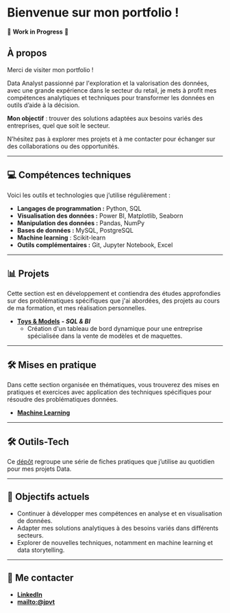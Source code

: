 # Bienvenue sur mon portfolio !

🚧 **Work in Progress** 🚧

## À propos  
Merci de visiter mon portfolio !

Data Analyst passionné par l'exploration et la valorisation des données, avec une grande expérience dans le secteur du retail, je mets à profit mes compétences analytiques et techniques pour transformer les données en outils d’aide à la décision. 

**Mon objectif** : trouver des solutions adaptées aux besoins variés des entreprises, quel que soit le secteur.

N’hésitez pas à explorer mes projets et à me contacter pour échanger sur des collaborations ou des opportunités.

---

## 💻 Compétences techniques  
Voici les outils et technologies que j’utilise régulièrement :  
- **Langages de programmation :** Python, SQL  
- **Visualisation des données :** Power BI, Matplotlib, Seaborn  
- **Manipulation des données :** Pandas, NumPy  
- **Bases de données :** MySQL, PostgreSQL
- **Machine learning** : Scikit-learn
- **Outils complémentaires :** Git, Jupyter Notebook, Excel  

---

## 📊 Projets  
Cette section est en développement et contiendra des études approfondies sur des problématiques spécifiques que j'ai abordées, des projets au cours de ma formation, et mes réalisation personnelles.

- **[Toys & Models](./donnees/projet/toys_and_models/README.md)** ***- SQL & BI***
  - Création d'un tableau de bord dynamique pour une entreprise spécialisée dans la vente de modèles et de maquettes.

---

## 🛠 Mises en pratique  
Dans cette section organisée en thématiques, vous trouverez des mises en pratiques et exercices avec application des techniques spécifiques pour résoudre des problématiques données.

- [**Machine Learning**](./donnees/mise_en_pratique/machine_learning/machine_learning.md)

---

## **🛠️ Outils-Tech**
Ce [dépôt](https://github.com/jpvt-data/Outils-Tech/blob/main/README.md) regroupe une série de fiches pratiques que j’utilise au quotidien pour mes projets Data.

---

## 🎯 Objectifs actuels  
- Continuer à développer mes compétences en analyse et en visualisation de données.  
- Adapter mes solutions analytiques à des besoins variés dans différents secteurs.  
- Explorer de nouvelles techniques, notamment en machine learning et data storytelling.  

---

## 🚀 Me contacter  
- **[LinkedIn](https://www.linkedin.com/in/jpvt33)** 
- **[mailto:@jpvt](mailto:jpvt@outlook.fr)**


